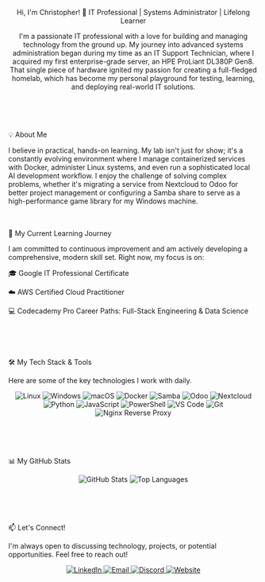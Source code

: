 <div align="center">

Hi, I'm Christopher! 👋
IT Professional | Systems Administrator | Lifelong Learner

<p>
I'm a passionate IT professional with a love for building and managing technology from the ground up. My journey into advanced systems administration began during my time as an IT Support Technician, where I acquired my first enterprise-grade server, an HPE ProLiant DL380P Gen8. That single piece of hardware ignited my passion for creating a full-fledged homelab, which has become my personal playground for testing, learning, and deploying real-world IT solutions.
</p>

</div>
</br>
</br>
</br>

💡 About Me

I believe in practical, hands-on learning. My lab isn't just for show; it's a constantly evolving environment where I manage containerized services with Docker, administer Linux systems, and even run a sophisticated local AI development workflow. I enjoy the challenge of solving complex problems, whether it's migrating a service from Nextcloud to Odoo for better project management or configuring a Samba share to serve as a high-performance game library for my Windows machine.
</br>
</br>
</br>

🚀 My Current Learning Journey

I am committed to continuous improvement and am actively developing a comprehensive, modern skill set. Right now, my focus is on:

🎓 Google IT Professional Certificate

☁️ AWS Certified Cloud Practitioner

💻 Codecademy Pro Career Paths: Full-Stack Engineering & Data Science

</br>
</br>
</br>

🛠️ My Tech Stack & Tools

Here are some of the key technologies I work with daily.

<p align="center">
<!-- Operating Systems -->
<img src="https://img.shields.io/badge/Linux-FCC624?style=for-the-badge&logo=linux&logoColor=black" alt="Linux"/>
<img src="https://img.shields.io/badge/Windows-0078D6?style=for-the-badge&logo=windows&logoColor=white" alt="Windows"/>
<img src="https://img.shields.io/badge/macOS-000000?style=for-the-badge&logo=apple&logoColor=white" alt="macOS"/>
<!-- Virtualization & Containers -->
<img src="https://img.shields.io/badge/Docker-2496ED?style=for-the-badge&logo=docker&logoColor=white" alt="Docker"/>
<!-- Networking & Services -->
<img src="https://img.shields.io/badge/Samba-3352A5?style=for-the-badge&logo=samba&logoColor=white" alt="Samba"/>
<img src="https://img.shields.io/badge/Odoo-875A7B?style=for-the-badge&logo=odooc&logoColor=white" alt="Odoo"/>
<img src="https://img.shields.io/badge/Nextcloud-0082C9?style=for-the-badge&logo=nextcloud&logoColor=white" alt="Nextcloud"/>
<!-- Development & Tools -->
<img src="https://img.shields.io/badge/Python-3776AB?style=for-the-badge&logo=python&logoColor=white" alt="Python"/>
<img src="https://img.shields.io/badge/JavaScript-F7DF1E?style=for-the-badge&logo=javascript&logoColor=black" alt="JavaScript"/>
<img src="https://img.shields.io/badge/PowerShell-5391FE?style=for-the-badge&logo=powershell&logoColor=white" alt="PowerShell"/>
<img src="https://img.shields.io/badge/VS_Code-007ACC?style=for-the-badge&logo=visual-studio-code&logoColor=white" alt="VS Code"/>
<img src="https://img.shields.io/badge/GIT-E44C30?style=for-the-badge&logo=git&logoColor=white" alt="Git"/>
<img src="https://img.shields.io/badge/Nginx-Reverse%20Proxy-009639?style=for-the-badge&logo=nginx&logoColor=white" alt="Nginx Reverse Proxy"/>
</p>
</br>
</br>
</br>

📊 My GitHub Stats

<p align="center">
<img src="https://github-readme-stats.vercel.app/api?username=Netherwarlord&show_icons=true&theme=radical" alt="GitHub Stats" />
<img src="https://github-readme-stats.vercel.app/api/top-langs/?username=Netherwarlord&layout=compact&theme=radical" alt="Top Languages" />
</p>
</br>
</br>
</br>

📫 Let's Connect!

I'm always open to discussing technology, projects, or potential opportunities. Feel free to reach out!

<p align="center">
<a href="https://www.linkedin.com/in/christopher-clendening-92192932a/" target="_blank">
<img src="https://img.shields.io/badge/LinkedIn-0077B5?style=for-the-badge&logo=linkedin&logoColor=white" alt="LinkedIn"/>
</a>
<a href="mailto:YOUR_EMAIL@example.com" target="_blank">
<img src="https://img.shields.io/badge/Email-D14836?style=for-the-badge&logo=gmail&logoColor=white" alt="Email"/>
</a>
<a href="https://discordapp.com/users/.crysisaverted" target="_blank">
<img src="https://img.shields.io/badge/Discord-5865F2?style=for-the-badge&logo=discord&logoColor=white" alt="Discord"/>
</a>
<a href="https://infernalaquatics.com" target="_blank">
<img src="https://img.shields.io/badge/Website-4A90E2?style=for-the-badge&logo=google-chrome&logoColor=white" alt="Website"/>
</a>
</p>

